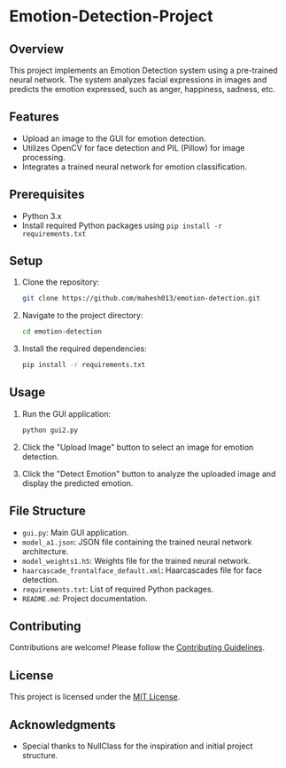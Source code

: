 # Emotion-Detection-Project


## Overview

This project implements an Emotion Detection system using a pre-trained neural network. The system analyzes facial expressions in images and predicts the emotion expressed, such as anger, happiness, sadness, etc.

## Features

- Upload an image to the GUI for emotion detection.
- Utilizes OpenCV for face detection and PIL (Pillow) for image processing.
- Integrates a trained neural network for emotion classification.

## Prerequisites

- Python 3.x
- Install required Python packages using `pip install -r requirements.txt`

## Setup

1. Clone the repository:

    ```bash
    git clone https://github.com/mahesh013/emotion-detection.git
    ```

2. Navigate to the project directory:

    ```bash
    cd emotion-detection
    ```

3. Install the required dependencies:

    ```bash
    pip install -r requirements.txt
    ```

## Usage

1. Run the GUI application:

    ```bash
    python gui2.py
    ```

2. Click the "Upload Image" button to select an image for emotion detection.

3. Click the "Detect Emotion" button to analyze the uploaded image and display the predicted emotion.

## File Structure

- `gui.py`: Main GUI application.
- `model_a1.json`: JSON file containing the trained neural network architecture.
- `model_weights1.h5`: Weights file for the trained neural network.
- `haarcascade_frontalface_default.xml`: Haarcascades file for face detection.
- `requirements.txt`: List of required Python packages.
- `README.md`: Project documentation.

## Contributing

Contributions are welcome! Please follow the [Contributing Guidelines](CONTRIBUTING.md).

## License

This project is licensed under the [MIT License](LICENSE).

## Acknowledgments

- Special thanks to NullClass for the inspiration and initial project structure.

